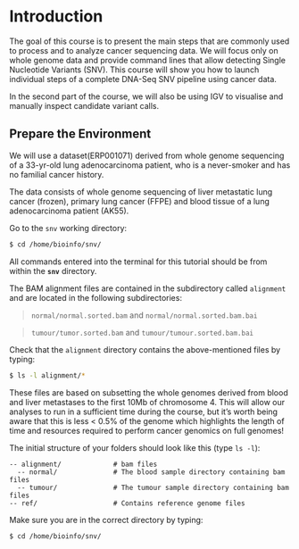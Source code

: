 # Introduction

The goal of this course is to present the main steps that are
commonly used to process and to analyze cancer sequencing data. We will
focus only on whole genome data and provide command lines that allow
detecting Single Nucleotide Variants (SNV). This course will show you
how to launch individual steps of a complete DNA-Seq SNV pipeline using
cancer data.

In the second part of the course, we will also be using IGV to
visualise and manually inspect candidate variant calls.


## Prepare the Environment

We will use a dataset(ERP001071) derived from whole genome sequencing of a
33-yr-old lung adenocarcinoma patient, who is a never-smoker and has no
familial cancer history.

The data consists of whole genome sequencing of liver metastatic lung
cancer (frozen), primary lung cancer (FFPE) and blood tissue of a lung
adenocarcinoma patient (AK55).

Go to the `snv` working directory:

```bash
$ cd /home/bioinfo/snv/
```

All commands entered into the terminal for this tutorial should be from
within the **`snv`** directory.


The BAM alignment files are contained in the subdirectory called
`alignment` and are located in the following subdirectories:

> `normal/normal.sorted.bam` and `normal/normal.sorted.bam.bai`

> `tumour/tumor.sorted.bam` and `tumour/tumour.sorted.bam.bai`

Check that the `alignment` directory contains the above-mentioned files by typing:

```bash
$ ls -l alignment/*
```

These files are based on subsetting the whole genomes derived from blood
and liver metastases to the first 10Mb of chromosome 4. This will allow
our analyses to run in a sufficient time during the course, but it’s
worth being aware that this is less < 0.5% of the genome which
highlights the length of time and resources required to perform cancer
genomics on full genomes!

The initial structure of your folders should look like this (type `ls -l`):

```
-- alignment/             # bam files
  -- normal/              # The blood sample directory containing bam files
  -- tumour/              # The tumour sample directory containing bam files
-- ref/                   # Contains reference genome files
```

Make sure you are in the correct directory by typing:

```bash
$ cd /home/bioinfo/snv/
```
